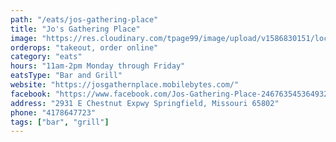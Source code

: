 ```yaml
---
path: "/eats/jos-gathering-place"
title: "Jo's Gathering Place"
image: "https://res.cloudinary.com/tpage99/image/upload/v1586830151/local417eats/local417eatslogo.png"
orderops: "takeout, order online"
category: "eats"
hours: "11am-2pm Monday through Friday"
eatsType: "Bar and Grill"
website: "https://josgathernplace.mobilebytes.com/"
facebook: "https://www.facebook.com/Jos-Gathering-Place-246763545364932"
address: "2931 E Chestnut Expwy Springfield, Missouri 65802"
phone: "4178647723"
tags: ["bar", "grill"]
---
```


